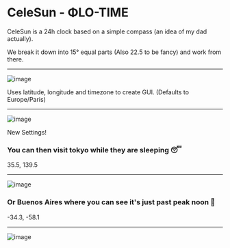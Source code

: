 # CeleSun -  ΦLO-TIME

CeleSun is a 24h clock based on a simple compass (an idea of my dad actually). 

We break it down into 15° equal parts (Also 22.5 to be fancy) and work from there.

---
![image](https://github.com/user-attachments/assets/b757cdfc-4c70-45fa-a0b6-55a876528ede)

Uses latitude, longitude and timezone to create GUI. (Defaults to Europe/Paris)

---
![image](https://github.com/user-attachments/assets/4503be89-a3cc-49b1-970a-52c19f5955a0)

New Settings!

### You can then visit tokyo while they are sleeping 😴

35.5, 139.5

---
![image](https://github.com/user-attachments/assets/4f36317f-d66c-4f7b-8559-e47be52fe1c8)

### Or Buenos Aires where you can see it's just past peak noon 🔆 

-34.3, -58.1

---
![image](https://github.com/user-attachments/assets/c272505e-f03f-4879-9267-b248116a9068)



